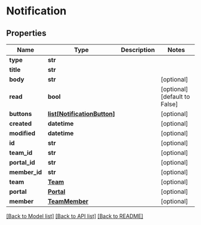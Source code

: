 # Notification

## Properties
Name | Type | Description | Notes
------------ | ------------- | ------------- | -------------
**type** | **str** |  | 
**title** | **str** |  | 
**body** | **str** |  | [optional] 
**read** | **bool** |  | [optional] [default to False]
**buttons** | [**list[NotificationButton]**](NotificationButton.md) |  | [optional] 
**created** | **datetime** |  | [optional] 
**modified** | **datetime** |  | [optional] 
**id** | **str** |  | [optional] 
**team_id** | **str** |  | [optional] 
**portal_id** | **str** |  | [optional] 
**member_id** | **str** |  | [optional] 
**team** | [**Team**](Team.md) |  | [optional] 
**portal** | [**Portal**](Portal.md) |  | [optional] 
**member** | [**TeamMember**](TeamMember.md) |  | [optional] 

[[Back to Model list]](../README.md#documentation-for-models) [[Back to API list]](../README.md#documentation-for-api-endpoints) [[Back to README]](../README.md)


